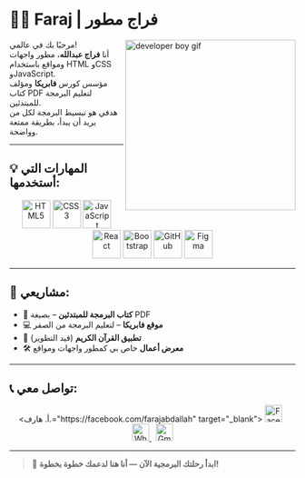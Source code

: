 # 👨‍💻 Faraj | فراج مطور

<img align="right" src="https://media.giphy.com/media/26tn33aiTi1jkl6H6/giphy.gif" width="300" alt="developer boy gif" />

مرحبًا بك في عالمي!  
أنا  **فراج عبدالله**، مطور واجهات ومواقع باستخدام HTML وCSS وJavaScript.  
مؤسس كورس  **فابريكا**  ومؤلف كتاب PDF لتعليم البرمجة للمبتدئين.  
هدفي هو تبسيط البرمجة لكل من يريد أن يبدأ، بطريقة ممتعة وواضحة.

---

##  💡 المهارات التي أستخدمها:

<p align="center">
  <img src="https://www.vectorlogo.zone/logos/html5/html5-icon.svg" width="50" title="HTML5" />
  <img src="https://www.vectorlogo.zone/logos/w3_css/w3_css-icon.svg" width="50" title="CSS3" />
  <img src="https://www.vectorlogo.zone/logos/javascript/javascript-icon.svg" width="50" title="JavaScript" />
  <img src="https://www.vectorlogo.zone/logos/reactjs/reactjs-icon.svg" width="50" title="React" />
  <img src="https://www.vectorlogo.zone/logos/bootstrap/bootstrap-icon.svg" width="50" title="Bootstrap" />
  <img src="https://www.vectorlogo.zone/logos/github/github-icon.svg" width="50" title="GitHub" />
  <img src="https://www.vectorlogo.zone/logos/figma/figma-icon.svg" width="50" title="Figma" />
</p>

---

## 🧠 مشاريعي:

- 📘 **كتاب البرمجة للمبتدئين** – بصيغة PDF  
- 💻 **موقع فابريكا**  – لتعليم البرمجة من الصفر   
- 📱 **تطبيق القرآن الكريم** (قيد التطوير)  
- 🛠️ **معرض أعمال**  خاص بي كمطور واجهات ومواقع

---

##  📞 تواصل معي:

<p align="center">
  <أ.  هارف.="https://facebook.com/farajabdallah" target="_blank">
    <img src="https://cdn.jsdelivr.net/npm/simple-icons@3.0.1/icons/facebook.svg" width="30" title="Facebook" />
  </a>&nbsp;
  <a href="https://wa.me/201091838789" target="_blank">
    <img src="https://cdn.jsdelivr.net/npm/simple-icons@3.0.1/icons/whatsapp.svg" width="30" title="WhatsApp" />
  </a>&nbsp;
  <a href="mailto:farajbdallh891@gmail.com" target="_blank">
    <img src="https://cdn.jsdelivr.net/npm/simple-icons@3.0.1/icons/gmail.svg" width="30" title="Gmail" />
  </a>
</p>

---

> 🚀 **ابدأ رحلتك البرمجية الآن — أنا هنا لدعمك خطوة بخطوة!**

